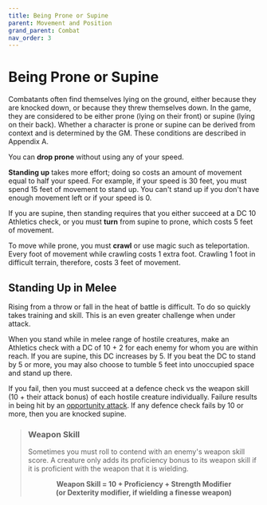 ```yaml
---
title: Being Prone or Supine
parent: Movement and Position
grand_parent: Combat
nav_order: 3
---
```


# Being Prone or Supine
Combatants often find themselves lying on the ground, either because they are knocked down, or because they threw themselves down. In the game, they are considered to be either prone (lying on their front) or supine (lying on their back). Whether a character is prone or supine can be derived from context and is determined by the GM. These conditions are described in Appendix A.

You can **drop prone** without using any of your speed.

**Standing up** takes more effort; doing so costs an amount of movement equal to half your speed. For example, if your speed is 30 feet, you must spend 15 feet of movement to stand up. You can't stand up if you don't have enough movement left or if your speed is 0.

If you are supine, then standing requires that you either succeed at a DC 10 Athletics check, or you must **turn** from supine to prone, which costs 5 feet of movement.

To move while prone, you must **crawl** or use magic such as teleportation. Every foot of movement while crawling costs 1 extra foot. Crawling 1 foot in difficult terrain, therefore, costs 3 feet of movement.

## Standing Up in Melee
Rising from a throw or fall in the heat of battle is difficult. To do so quickly takes training and skill. This is an even greater challenge when under attack.

When you stand while in melee range of hostile creatures, make an Athletics check with a DC of 10 + 2 for each enemy for whom you are within reach. If you are supine, this DC increases by 5. If you beat the DC to stand by 5 or more, you may also choose to tumble 5 feet into unoccupied space and stand up there.

If you fail, then you must succeed at a defence check vs the weapon skill (10 + their attack bonus) of each hostile creature individually. Failure results in being hit by an [opportunity attack](https://stormchaserroleplaying.com/stormchaserRPG/Combat/MakinganAttack/MeleeAttacks/#opportunity-attacks). If any defence check fails by 10 or more, then you are knocked supine.

> ### Weapon Skill
> 
> Sometimes you must roll to contend with an enemy's weapon skill score. A creature only adds its proficiency bonus to its weapon skill if it is proficient with the weapon that it is wielding.
> 
> <center>
> 
> <strong>Weapon Skill = 10 + Proficiency + Strength Modifier<br>(or Dexterity modifier, if wielding a finesse weapon)</strong>
> 
> </center>

